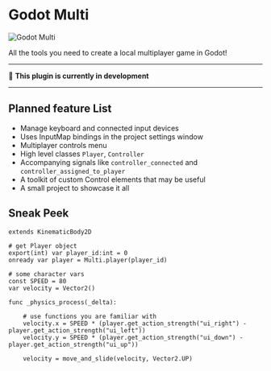 # Godot Multi

![Godot Multi](https://raw.githubusercontent.com/AnJ95/godot-multi/master/addons/multi/assets/logo/logo256.png "Godot Multi")

All the tools you need to create a local multiplayer game in Godot!

---

:bell: **This plugin is currently in development**

---

## Planned feature List
* Manage keyboard and connected input devices
* Uses InputMap bindings in the project settings window
* Multiplayer controls menu
* High level classes `Player`, `Controller`
* Accompanying signals like `controller_connected` and `controller_assigned_to_player`
* A toolkit of custom Control elements that may be useful
* A small project to showcase it all


## Sneak Peek
```gdscript
extends KinematicBody2D

# get Player object
export(int) var player_id:int = 0
onready var player = Multi.player(player_id)

# some character vars
const SPEED = 80
var velocity = Vector2()

func _physics_process(_delta):

	# use functions you are familiar with
	velocity.x = SPEED * (player.get_action_strength("ui_right") - player.get_action_strength("ui_left"))
	velocity.y = SPEED * (player.get_action_strength("ui_down") - player.get_action_strength("ui_up"))

	velocity = move_and_slide(velocity, Vector2.UP)

```
